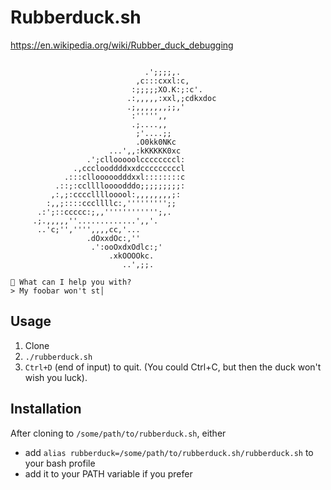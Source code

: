 # Rubberduck.sh

https://en.wikipedia.org/wiki/Rubber_duck_debugging

```

                              .';;;;,.            
                            ,c:::cxxl:c,          
                           :;;;;;XO.K:;:c'.       
                          .:,,,,,:xxl,;cdkxdoc    
                          .;,,,,,,,;;,'           
                           :''''',,               
                           .;....,,               
                            ;'....;;              
                            .O0kk0NKc             
                      ...',,:kKKKKK0xc            
                 .';cllooooolccccccccl:           
              .,ccclooddddxxdcccccccccl           
            .:::cllooooodddxxl::::::::c           
          .::;:cclllloooodddo;;;;;;;;;:           
         ,:,;:ccccllllooool:,,,,,,,,;:            
        :,,;::::cccllllc:,''''''''';;             
      .:';::ccccc:;,,'''''''''''';,.              
     .;.,,,,,''.............',,'.                 
      ..'c;'','''',,,,cc,'...                     
                 .dOxxdOc:,''                     
                  .':ooOxdxOdlc:;'                
                      .xkOOOOkc.                  
                         ..',;;.                  
                                                  
🦆 What can I help you with?
> My foobar won't st│
```

## Usage
 1. Clone
 2. `./rubberduck.sh`
 3. `Ctrl+D` (end of input) to quit. (You could Ctrl+C, but then the duck won't wish you luck). 

## Installation
After cloning to `/some/path/to/rubberduck.sh`, either
  - add `alias rubberduck=/some/path/to/rubberduck.sh/rubberduck.sh` to your bash profile
  - add it to your PATH variable if you prefer
